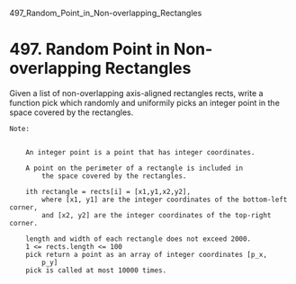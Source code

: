 497_Random_Point_in_Non-overlapping_Rectangles
# 497. Random Point in Non-overlapping Rectangles

Given a list of non-overlapping axis-aligned rectangles
        rects, write a function pick which randomly and uniformily picks
        an integer point in the space covered by the rectangles.

    Note:

    
        An integer point is a point that has integer coordinates. 
        
        A point on the perimeter of a rectangle is included in
            the space covered by the rectangles. 
        
        ith rectangle = rects[i] = [x1,y1,x2,y2],
            where [x1, y1] are the integer coordinates of the bottom-left corner,
            and [x2, y2] are the integer coordinates of the top-right corner.
        
        length and width of each rectangle does not exceed 2000.
        1 <= rects.length <= 100
        pick return a point as an array of integer coordinates [p_x,
            p_y]
        pick is called at most 10000 times.